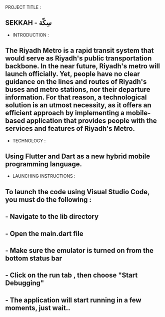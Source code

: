 
PROJECT TITLE :  

## SEKKAH - سِكّة 


- INTRODUCTION : 

## The Riyadh Metro is a rapid transit system that would serve as Riyadh's public transportation backbone. In the near future, Riyadh's metro will launch officially. Yet, people have no clear guidance on the lines and routes of Riyadh's buses and metro stations, nor their departure information. For that reason, a technological solution is an utmost necessity, as it offers an efficient approach by implementing a mobile-based application that provides people with the services and features of Riyadh's Metro.


- TECHNOLOGY :

## Using Flutter and Dart as a new hybrid mobile programming language.



- LAUNCHING INSTRUCTIONS : 

## To launch the code using Visual Studio Code, you must do the following : 

## - Navigate to the lib directory
## - Open the main.dart file
## - Make sure the emulator is turned on from the bottom status bar
## - Click on the run tab , then choose "Start Debugging"
## - The application will start running in a few moments, just wait..
  



